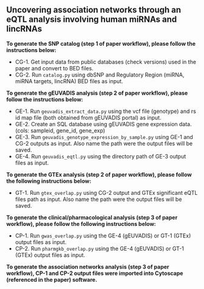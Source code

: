 ## Uncovering association networks through an eQTL analysis involving human miRNAs and lincRNAs

__To generate the SNP catalog (step 1 of paper workflow), please follow the instructions below:__
* CG-1. Get input data from public databases (check versions) used in the paper and convert to BED files.
* CG-2. Run `catalog.py` using dbSNP and Regulatory Region (miRNA, miRNA targets, lincRNA) BED files as input.

__To generate the gEUVADIS analysis (step 2 of paper workflow), please follow the instructions below:__
* GE-1. Run `geuvadis_extract_data.py` using the vcf file (genotype) and rs id map file (both obtained from gEUVADIS portal) as input.
* GE-2. Create an SQL database using gEUVADIS gene expression data. (cols: sampleid, gene_id, gene_exp)
* GE-3. Run `geuvadis_genotype_expression_by_sample.py` using GE-1 and CG-2 outputs as input. Also name the path were the output files will be saved.
* GE-4. Run `geuvadis_eqtl.py` using the directory path of GE-3 output files as input.

__To generate the GTEx analysis (step 2 of paper workflow), please follow the following instructions below:__
* GT-1. Run `gtex_overlap.py` using CG-2 output and GTEx significant eQTL files path as input. Also name the path were the output files will be saved.

__To generate the clinical/pharmacological analysis (step 3 of paper workflow), please follow the following instructions below:__
* CP-1. Run `gwas_overlap.py` using the GE-4 (gEUVADIS) or GT-1 (GTEx) output files as input.
* CP-2. Run `pharmgkb_overlap.py` using the GE-4 (gEUVADIS) or GT-1 (GTEx) output files as input.

__To generate the association networks analysis (step 3 of paper workflow), CP-1 and CP-2 output files were imported into Cytoscape (referenced in the paper) software.__
